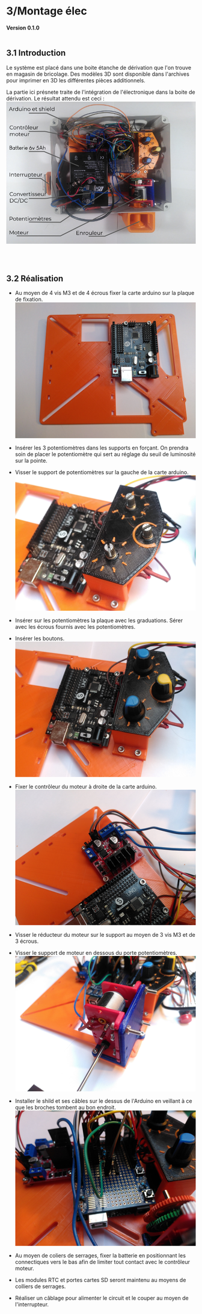 # 3/Montage élec
**Version 0.1.0**
<br><br>
## 3.1 Introduction
Le système est placé dans une boite étanche de dérivation que l'on trouve en magasin de bricolage. Des modèles 3D sont disponible dans l'archives pour imprimer en 3D les différentes pièces additionnels.

La partie ici présnete traite de l'intégration de l'électronique dans la boite de dérivation. Le résultat attendu est ceci : 
![legend_integration.png](pictures/legend_integration.png)

<br><br>
## 3.2 Réalisation

 - Au moyen de 4 vis M3 et de 4 écrous fixer la carte arduino sur la plaque de fixation. 
![0-1-0_fix_arduino.jpg](pictures/0-1-0_fix_arduino.jpg)

- Insérer les 3 potentiomètres dans les supports en forçant. On prendra soin de placer le potentiomètre qui sert au réglage du seuil de luminosité sur la pointe. 
 - Visser le support de potentiomètres sur la gauche de la carte arduino.
![0-1-0_fix_pot1.jpg](pictures/0-1-0_fix_pot1.jpg)

 - Insérer sur les potentiomètres la plaque avec les graduations. Sérer avec les écrous fournis avec les potentiomètres. 
 - Insérer les boutons.
![0-1-0_fix_pot2.jpg](pictures/0-1-0_fix_pot2.jpg)

 - Fixer le contrôleur du moteur à droite de la carte arduino. 
![0-1-0_fix_motor_control.jpg](pictures/0-1-0_fix_motor_control.jpg)

 - Visser le réducteur du moteur sur le support au moyen de 3 vis M3 et de 3 écrous.
 - Visser le support de moteur en dessous du porte potentiomètres. 
![0-1-0_fix_motor.jpg](pictures/0-1-0_fix_motor.jpg)

 - Installer le shild et ses câbles sur le dessus de l'Arduino en veillant à ce que les broches tombent au bon endroit. 
![0-1-0_fix_shield.jpg](pictures/0-1-0_fix_shield.jpg)

 - Au moyen de coliers de serrages, fixer la batterie en positionnant les connectiques vers le bas afin de limiter tout contact avec le contrôleur moteur. 
 - Les modules RTC et portes cartes SD seront maintenu au moyens de colliers de serrages. 
 - Réaliser un câblage pour alimenter le circuit et le couper au moyen de l'interrupteur. 